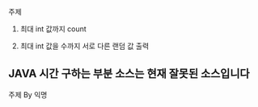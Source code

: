 주제

1. 최대 int 값까지 count

2. 최대 int 값을 수까지 서로 다른 랜덤 값 출력


## JAVA 시간 구하는 부분 소스는 현재 잘못된 소스입니다 ##

주제 By 익명
